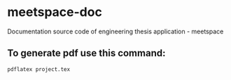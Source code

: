 # meetspace-doc
Documentation source code of engineering thesis application - meetspace

## To generate pdf use this command:
```pdflatex project.tex```
